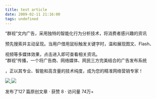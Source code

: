 ```yaml
---
title: test article
date: 2009-02-11 21:16:00
tags: undefined
---
```

“群视”文内广告，采用独特的智能化行为分析技术，将消费者感兴趣的资讯

预先搜索并主动呈现。当用户借用鼠标触发关键字时，温和展现图文、Flash、

视频等多媒体效果，点击进入即可查看相关资讯。  
“群视”传播，一个将广告商、网络媒体、网民三方完美结合的广告发布系统

，正以其专业、智能和高含量的技术纯度，成为您的精准网络营销专家！



[ ![](https://profile.csdnimg.cn/5/2/5/3_cuipengfei1)
![](https://g.csdnimg.cn/static/user-reg-year/1x/11.png)
](https://blog.csdn.net/cuipengfei1)



发布了127 篇原创文章  ·  获赞 8  ·  访问量 74万+

